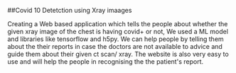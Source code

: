 ##Covid 10 Detetction using Xray imaages 

Creating a Web based application  which tells the people about whether the given xray image of the chest is having covid+ or not,  We used a ML model and libraries like tensorflow and h5py.  We can help people by telling them about the their reports in case the doctors are not available to advice and guide them about their given ct scan/ xray. The website is also very easy to use and will help the people in recognising the the patient's report.
